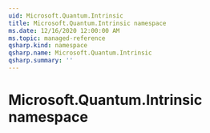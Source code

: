 ```yaml
---
uid: Microsoft.Quantum.Intrinsic
title: Microsoft.Quantum.Intrinsic namespace
ms.date: 12/16/2020 12:00:00 AM
ms.topic: managed-reference
qsharp.kind: namespace
qsharp.name: Microsoft.Quantum.Intrinsic
qsharp.summary: ''
---
```


# Microsoft.Quantum.Intrinsic namespace



